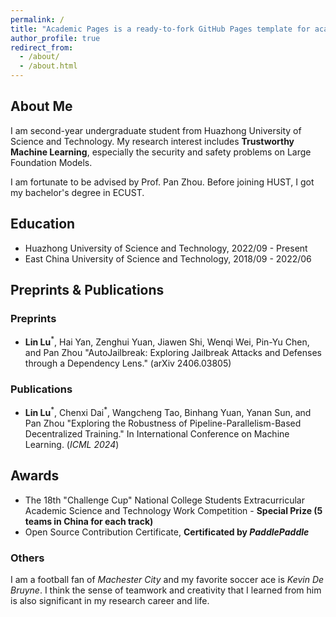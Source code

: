 ```yaml
---
permalink: /
title: "Academic Pages is a ready-to-fork GitHub Pages template for academic personal websites"
author_profile: true
redirect_from: 
  - /about/
  - /about.html
---
```


## About Me

I am second-year undergraduate student from Huazhong University of Science and Technology. My research interest includes **Trustworthy Machine Learning**, especially the security and safety problems on Large Foundation Models.

I am fortunate to be advised by Prof. Pan Zhou. Before joining HUST, I got my bachelor's degree in ECUST.

## Education

- Huazhong University of Science and Technology, 2022/09 - Present
- East China University of Science and Technology, 2018/09 - 2022/06

## Preprints & Publications

### Preprints

- **Lin Lu**$^*$, Hai Yan, Zenghui Yuan, Jiawen Shi, Wenqi Wei, Pin-Yu Chen, and Pan Zhou "AutoJailbreak: Exploring Jailbreak Attacks and Defenses through a Dependency Lens." (arXiv 2406.03805)

### Publications

- **Lin Lu**$^*$, Chenxi Dai$^*$, Wangcheng Tao, Binhang Yuan, Yanan Sun, and Pan Zhou "Exploring the Robustness of Pipeline-Parallelism-Based Decentralized Training." In International Conference on Machine Learning. (*ICML 2024*)

## Awards

- The 18th "Challenge Cup" National College Students Extracurricular Academic Science and Technology Work Competition - **Special Prize (5 teams in China for each track)**
- Open Source Contribution Certificate, **Certificated by *PaddlePaddle***

### Others

I am a football fan of *Machester City* and my favorite soccer ace is *Kevin De Bruyne*. I think the sense of teamwork and creativity that I learned from him is also significant in my research career and life.
